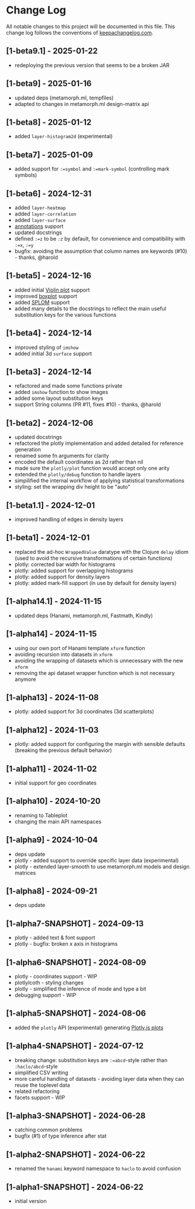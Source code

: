 # Change Log
All notable changes to this project will be documented in this file. This change log follows the conventions of [keepachangelog.com](http://keepachangelog.com/).

## [1-beta9.1] - 2025-01-22
- redeploying the previous version that seems to be a broken JAR

## [1-beta9] - 2025-01-16
- updated deps (metamorph.ml, tempfiles)
- adapted to changes in metamorph.ml design-matrix api

## [1-beta8] - 2025-01-12
- added `layer-histogram2d` (experimental)

## [1-beta7] - 2025-01-09
- added support for `:=symbol` and `:=mark-symbol` (controlling mark symbols)

## [1-beta6] - 2024-12-31
- added `layer-heatmap`
- added `layer-correlation`
- added `layer-surface`
- [annotations](https://plotly.com/javascript/text-and-annotations/) support
- updated docstrings
- defined `:=z` to be `:z` by default, for convenience and compatibility with `:=x`, `:=y`
- bugfix: avoiding the assumption that column names are keywords (#10) - thanks, @harold

## [1-beta5] - 2024-12-16
- added initial [Violin plot](https://plotly.com/javascript/violin/) support
- improved [boxplot](https://plotly.com/javascript/box-plots/) support
- added [SPLOM](https://plotly.com/javascript/splom/) support
- added many details to the docstrings to reflect the main useful substitution keys for the various functions

## [1-beta4] - 2024-12-14
- improved styling of `imshow`
- added initial 3d `surface` support

## [1-beta3] - 2024-12-14
- refactored and made some functions private
- added `imshow` function to show images
- added some layout substitution keys
- support String columns (PR #11, fixes #10) - thanks, @harold

## [1-beta2] - 2024-12-06
- updated docstrings
- refactored the plotly implementation and added detailed for reference generation
- renamed some fn arguments for clarity
- encoded the default coordinates as 2d rather than nil
- made sure the `plotly/plot` function would accept only one arity
- extended the `plotly/debug` function to handle layers
- simpilified the internal workflow of applying statistical transformations
- styling: set the wrapping div height to be "auto"

## [1-beta1.1] - 2024-12-01 
- improved handling of edges in density layers

## [1-beta1] - 2024-12-01
- replaced the ad-hoc `WrappedValue` daratype with the Clojure `delay` idiom 
(used to avoid the recursive transformations of certain functions)
- plotly: corrected bar width for histograms
- plotly: added support for overlapping histograms
- plotly: added support for density layers
- plotly: added mark-fill support (in use by default for density layers)

## [1-alpha14.1] - 2024-11-15
- updated deps (Hanami, metamorph.ml, Fastmath, Kindly)

## [1-alpha14] - 2024-11-15
- using our own port of Hanami template `xform` function
- avoiding recursion into datasets in `xform`
- avoiding the wrapping of datasets which is unnecessary with the new `xform`
- removing the api dataset wrapper function which is not necessary anymore

## [1-alpha13] - 2024-11-08
- plotly: added support for 3d coordinates (3d scatterplots)

## [1-alpha12] - 2024-11-03
- plotly: added support for configuring the margin with sensible defaults (breaking the previous default behavior)

## [1-alpha11] - 2024-11-02
- initial support for geo coordinates

## [1-alpha10] - 2024-10-20
- renaming to Tableplot
- changing the main API namespaces

## [1-alpha9] - 2024-10-04
- deps update
- plotly - added support to override specific layer data (experimental)
- plotly - extended layer-smooth to use metamorph.ml models and design matrices

## [1-alpha8] - 2024-09-21
- deps update

## [1-alpha7-SNAPSHOT] - 2024-09-13
- plotly - added text & font support
- plotly - bugfix: broken x axis in histograms

## [1-alpha6-SNAPSHOT] - 2024-08-09
- plotly - coordinates support - WIP
- plotlylcoth - styling changes
- plotly - simplified the inference of mode and type a bit
- debugging support - WIP

## [1-alpha5-SNAPSHOT] - 2024-08-06
- added the `plotly` API (experimental) generating [Plotly.js plots](https://plotly.com/javascript/)

## [1-alpha4-SNAPSHOT] - 2024-07-12
- breaking change: substitution keys are `:=abcd`-style rather than `:haclo/abcd`-style
- simplified CSV writing
- more careful handling of datasets - avoiding layer data when they can reuse the toplevel data
- related refactoring
- facets support - WIP

## [1-alpha3-SNAPSHOT] - 2024-06-28
- catching common problems
- bugfix (#1) of type inference after stat

## [1-alpha2-SNAPSHOT] - 2024-06-22
- renamed the `hanami` keyword namespace to `haclo` to avoid confusion

## [1-alpha1-SNAPSHOT] - 2024-06-22
- initial version
